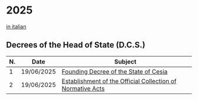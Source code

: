 # 2025
[in italian](list.it.md)
## Decrees of the Head of State (D.C.S.)
| N. | Date | Subject |
| --- | --- | --- |
| 1 | 19/06/2025 | [Founding Decree of the State of Cesia](dcs-1-en.pdf) |
| 2 | 19/06/2025 | [Establishment of the Official Collection of Normative Acts](dcs-2-en.pdf) |